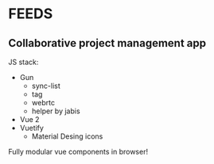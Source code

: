 # FEEDS
## Collaborative project management app

JS stack:
  - Gun
    - sync-list
    - tag
    - webrtc
    - helper by jabis
  - Vue 2
  - Vuetify
    - Material Desing icons

Fully modular vue components in browser!

